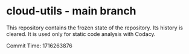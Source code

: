 # cloud-utils - main branch

This repository contains the frozen state of the repository.
Its history is cleared. It is used only for static code
analysis with Codacy.

Commit Time: 1716263876